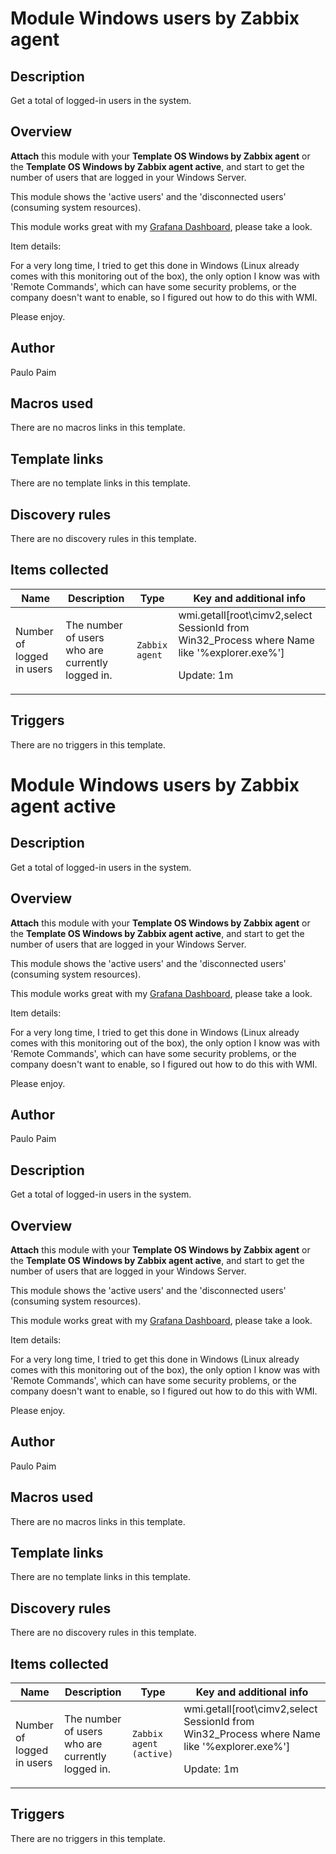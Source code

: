 # Module Windows users by Zabbix agent

## Description

Get a total of logged-in users in the system.

## Overview

**Attach** this module with your **Template OS Windows by Zabbix agent** or the **Template OS Windows by Zabbix agent active**, and start to get the number of users that are logged in your Windows Server.


This module shows the 'active users' and the 'disconnected users' (consuming system resources).


 


This module works great with my [Grafana Dashboard](https://grafana.com/grafana/dashboards/5363), please take a look.


 


Item details:


 


For a very long time, I tried to get this done in Windows (Linux already comes with this monitoring out of the box), the only option I know was with 'Remote Commands', which can have some security problems, or the company doesn't want to enable, so I figured out how to do this with WMI.


 


Please enjoy.



## Author

Paulo Paim

## Macros used

There are no macros links in this template.

## Template links

There are no template links in this template.

## Discovery rules

There are no discovery rules in this template.

## Items collected

|Name|Description|Type|Key and additional info|
|----|-----------|----|----|
|Number of logged in users|<p>The number of users who are currently logged in.</p>|`Zabbix agent`|wmi.getall[root\cimv2,select SessionId from Win32_Process where Name like '%explorer.exe%']<p>Update: 1m</p>|


## Triggers

There are no triggers in this template.

# Module Windows users by Zabbix agent active

## Description

Get a total of logged-in users in the system.

## Overview

**Attach** this module with your **Template OS Windows by Zabbix agent** or the **Template OS Windows by Zabbix agent active**, and start to get the number of users that are logged in your Windows Server.


This module shows the 'active users' and the 'disconnected users' (consuming system resources).


 


This module works great with my [Grafana Dashboard](https://grafana.com/grafana/dashboards/5363), please take a look.


 


Item details:


 


For a very long time, I tried to get this done in Windows (Linux already comes with this monitoring out of the box), the only option I know was with 'Remote Commands', which can have some security problems, or the company doesn't want to enable, so I figured out how to do this with WMI.


 


Please enjoy.



## Author

Paulo Paim

## Description

Get a total of logged-in users in the system.

## Overview

**Attach** this module with your **Template OS Windows by Zabbix agent** or the **Template OS Windows by Zabbix agent active**, and start to get the number of users that are logged in your Windows Server.


This module shows the 'active users' and the 'disconnected users' (consuming system resources).


 


This module works great with my [Grafana Dashboard](https://grafana.com/grafana/dashboards/5363), please take a look.


 


Item details:


 


For a very long time, I tried to get this done in Windows (Linux already comes with this monitoring out of the box), the only option I know was with 'Remote Commands', which can have some security problems, or the company doesn't want to enable, so I figured out how to do this with WMI.


 


Please enjoy.



## Author

Paulo Paim

## Macros used

There are no macros links in this template.

## Template links

There are no template links in this template.

## Discovery rules

There are no discovery rules in this template.

## Items collected

|Name|Description|Type|Key and additional info|
|----|-----------|----|----|
|Number of logged in users|<p>The number of users who are currently logged in.</p>|`Zabbix agent (active)`|wmi.getall[root\cimv2,select SessionId from Win32_Process where Name like '%explorer.exe%']<p>Update: 1m</p>|


## Triggers

There are no triggers in this template.

